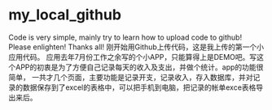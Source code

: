 # my_local_github
Code is very simple, mainly try to learn  how to upload code to github! Please enlighten! Thanks all!
刚开始用Github上传代码，这是我上传的第一个小应用代码。
应用去年7月份工作之余写的个小APP，只能算得上是DEMO吧。写这个APP的初衷是为了方便自己记录每天的收入及支出，并做个统计。app的功能很简单，
一共才几个页面，主要功能是记录开支，记录收入，存入数据库，并对记录的数据保存到了excel的表格中，可以把手机到电脑，把记录的帐单exce表格导出来后。
